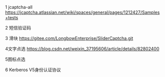  1 jcaptcha-all
 https://jcaptcha.atlassian.net/wiki/spaces/general/pages/1212427/Samples+tests
 
2 短信验证码

3 滑块
https://gitee.com/LongbowEnterprise/SliderCaptcha.git

4文字点选
https://blog.csdn.net/weixin_37195606/article/details/82802400

5图标点选


6 Kerberos V5身份认证协议